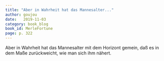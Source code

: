 ```yaml
---
title: "Aber in Wahrheit hat das Mannesalter..."
author: goujou
date:   2019-11-03
category: book_blog
book_id: MerleFortune
page: p. 322
---
```

Aber in Wahrheit hat das Mannesalter mit dem Horizont gemein, daß es in dem Maße zurückweicht, wie man sich ihm nähert.
